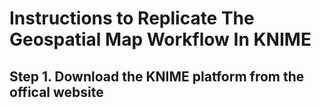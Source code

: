 # Instructions to Replicate The Geospatial Map Workflow In KNIME
## Step 1. Download the KNIME platform from the offical website
